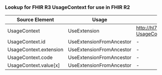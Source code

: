 ### Lookup for FHIR R3 UsageContext for use in FHIR R2

| Source Element | Usage | Target |
| -------------- | ----- | ------ |
| UsageContext | UseExtension | http://hl7.org/fhir/3.0/StructureDefinition/extension-UsageContext |
| UsageContext.id | UseExtensionFromAncestor | - |
| UsageContext.extension | UseExtensionFromAncestor | - |
| UsageContext.code | UseExtensionFromAncestor | - |
| UsageContext.value[x] | UseExtensionFromAncestor | - |
